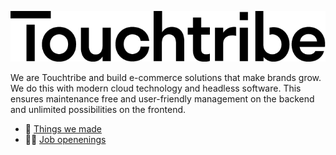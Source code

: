 ![abc](https://raw.githubusercontent.com/TouchTribe/.github/main/touchtribe-logo-black.png)

We are Touchtribe and build e-commerce solutions that make brands grow. We do this with modern cloud technology and headless software. This ensures maintenance free and user-friendly management on the backend and unlimited possibilities on the frontend.

- 🎉 [Things we made](https://www.touchtribe.nl/en/cases)
- 👩‍💻 [Job openenings](https://www.touchtribe.nl/en/about-us/careers)
